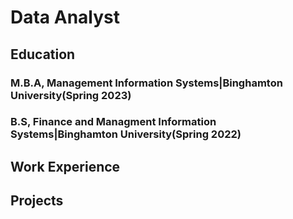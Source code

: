 # Data Analyst

## Education 

### M.B.A, Management Information Systems|Binghamton University(Spring 2023)
### B.S, Finance and Managment Information Systems|Binghamton University(Spring 2022)


## Work Experience




## Projects
